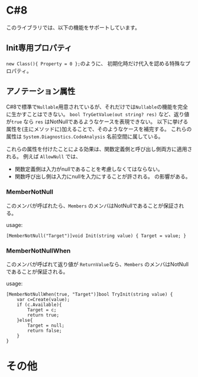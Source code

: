 C#8
===

このライブラリでは、以下の機能をサポートしています。


Init専用プロパティ
----
`new Class(){ Property = 0 };`のように、
初期化時だけ代入を認める特殊なプロパティ。


アノテーション属性
---
C#8で標準で`Nullable`用意されているが、それだけでは`Nullable`の機能を完全に生かすことはできない。
`bool TryGetValue(out string? res)` など、返り値が`true` なら `res` はNotNullであるようなケースを表現できない。
以下に挙げる属性を(主にメソッドに)加えることで、そのようなケースを補完する。
これらの属性は `System.Diagnostics.CodeAnalysis` 名前空間に属している。

これらの属性を付けたことによる効果は、関数定義側と呼び出し側両方に適用される。
例えば `AllowNull` では、
- 関数定義側は入力がnullであることを考慮しなくてはならない。
- 関数呼び出し側は入力にnullを入力にすることが許される。
の影響がある。


### MemberNotNull
このメンバが呼ばれたら、`Members` のメンバはNotNullであることが保証される。

usage:
```
[MemberNotNull("Target")]void Init(string value) { Target = value; }
```


### MemberNotNullWhen
このメンバが呼ばれて返り値が `ReturnValue`なら、`Members` のメンバはNotNullであることが保証される。

usage:
```
[MemberNotNullWhen(true, "Target")]bool TryInit(string value) {
    var c=Create(value);
    if (c.Available){
        Target = c;
        return true;
    }else{
        Target = null;
        return false;
    }
}
```

その他
===

